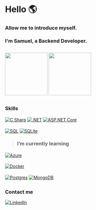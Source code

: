 # Hello 🌎

### Allow me to introduce myself.
### I'm Samuel, a Backend Developer.

##
<div>
  <img height="140em" src="https://github-readme-stats.vercel.app/api/top-langs/?username=samuelt27&layout=compact&theme=tokyonight"/>
  <img height="140em" src="https://github-readme-stats.vercel.app/api?username=samuelt27&theme=tokyonight&show_icons=true&include_all_commits=true&hide=issues"/>
</div>

##

### Skills
####
[![C Sharp](https://img.shields.io/badge/C_Sharp-239120?style=for-the-badge&logo=csharp&logoColor=white&labelColor=101010)]()
[![.NET](https://img.shields.io/badge/.NET-512BD4?style=for-the-badge&logo=dotnet&logoColor=white&labelColor=101010)]()
[![ASP.NET Core](https://img.shields.io/badge/ASP.NET_Core-512BD4?style=for-the-badge&logo=dotnet&logoColor=white&labelColor=101010)]()
####
[![SQL](https://img.shields.io/badge/SQL_Server-CC2927?style=for-the-badge&logo=microsoftsqlserver&logoColor=white&labelColor=101010)]()
[![SQLite](https://img.shields.io/badge/SQLite-003B57?style=for-the-badge&logo=sqlite&logoColor=white&labelColor=101010)]()
####
> ### I’m currently learning
####
[![Azure](https://img.shields.io/badge/Azure-0078D4?style=for-the-badge&logo=microsoftazure&logoColor=white&labelColor=101010)]()
####
[![Docker](https://img.shields.io/badge/Docker-00ADD8?style=for-the-badge&logo=docker&logoColor=white&labelColor=101010)]()
####
[![Postgres](https://img.shields.io/badge/PostgreSQL-4169E1?style=for-the-badge&logo=postgresql&logoColor=white&labelColor=101010)]()
[![MongoDB](https://img.shields.io/badge/MongoDB-47A248?style=for-the-badge&logo=mongodb&logoColor=white&labelColor=101010)]()
##

### Contact me
[![LinkedIn](https://img.shields.io/badge/LinkedIn-Samuel_Terrazas-0077B5?style=for-the-badge&logo=linkedin&logoColor=white&labelColor=101010)](https://www.linkedin.com/in/samuel-terrazas-78b020208)
